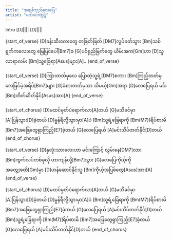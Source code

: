 ```yaml
---
title: "အချစ်သည်လေပြေ"
artist: "ဇော်ဝင်းထွဋ်"
---
```


Intro
[D]|||| [D]||||

{start_of_verse}
[D]ခန်းဆီးလေးတွေ တဖြတ်ဖြတ် [DM7]လှုပ်ခတ်သွား
[Bm]သစ်ရွက်ကလေးတွေ မြေပြင်ပေါ်[Bm7]ခ
[G]ပင်ရှည်မြက်တွေ ယိမ်းအက[Gm]ဟာ
[D]သူလာရာလမ်း [Bm]သူ့ခြေရာ[Asus]များ[A]..
{end_of_verse}

{start_of_verse}
[D]ကြားတတ်မှလေ ပြောတဲ့သူ့ရဲ့[DM7]စကား
[Bm]ကြည့်တတ်မှလေမြင်မဲ့အရိပ်[Bm7]များ
[G]ခံစားတတ်မှသာ သိမယ့်[Gm]အရာ
[D]လေပြေရယ် မင်း [Bm]တိတ်ဆိတ်နိုင်[Asus]အား[A]
{end_of_verse}

{start_of_chorus}
[D]မထင်မှတ်ပဲရောက်လာ[A]တယ်
[G]မသိခင်မှာ [A]ပြန်သွား[D]ခဲ့တယ်
[D]မှုန်ရီလို့သွားမှာ[A]ပဲ
[Bm]သူ့ရဲ့ခြေရာကို [Bm(M7)]ရိပ်စားမိ
[Bm7]အဖြေတွေရှာကြည့်[E7]ခဲ့တယ်
[G]လေပြေရယ် [A]မင်းသိပ်တတ်နိုင်[D]တယ်
{end_of_chorus}

{start_of_verse}
[D]နှလုံးသားလေးဟာ မင်းကြောင့် လွမ်းနေ[DM7]လား
[Bm]ကွက်လပ်တစ်ခုလို ဟာကျန်လို့[Bm7]သွား
[G]လေပြေကိုယ့်ကို အတွေ့အထိ[Gm]မှာ
[D]ဟန်ဆောင်နိုင်သူ [Bm]ကိုယ့်အပြစ်တွေ[Asus]အား[A]
{end_of_verse}

{start_of_chorus}
[D]မထင်မှတ်ပဲရောက်လာ[A]တယ်
[G]မသိခင်မှာ [A]ပြန်သွား[D]ခဲ့တယ်
[D]မှုန်ရီလို့သွားမှာ[A]ပဲ
[Bm]သူ့ရဲ့ခြေရာကို [Bm(M7)]ရိပ်စားမိ
[Bm7]အဖြေတွေရှာကြည့်[E7]ခဲ့တယ်
[G]လေပြေရယ် [A]မင်းသိပ်တတ်နိုင်[D]တယ်
[Bm]သူ့ရဲ့ခြေရာကို [Bm(M7)]ရိပ်စားမိ
[Bm7]အဖြေတွေရှာကြည့်[E7]ခဲ့တယ်
[G]လေပြေရယ် [A]မင်းသိပ်တတ်နိုင်[D]တယ်
{end_of_chorus}
